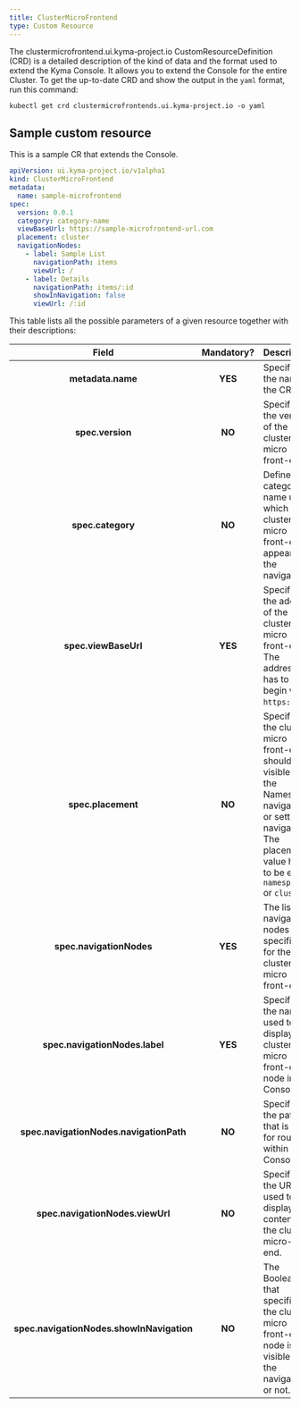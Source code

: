 ```yaml
---
title: ClusterMicroFrontend
type: Custom Resource
---
```


The clustermicrofrontend.ui.kyma-project.io CustomResourceDefinition (CRD) is a detailed description of the kind of data and the format used to extend the Kyma Console. It allows you to extend the Console for the entire Cluster. To get the up-to-date CRD and show the output in the `yaml` format, run this command:

```
kubectl get crd clustermicrofrontends.ui.kyma-project.io -o yaml
```

## Sample custom resource

This is a sample CR that extends the Console.

```yaml
apiVersion: ui.kyma-project.io/v1alpha1
kind: ClusterMicroFrontend
metadata:
  name: sample-microfrontend
spec:
  version: 0.0.1
  category: category-name
  viewBaseUrl: https://sample-microfrontend-url.com
  placement: cluster
  navigationNodes:
    - label: Sample List
      navigationPath: items
      viewUrl: /
    - label: Details
      navigationPath: items/:id
      showInNavigation: false
      viewUrl: /:id
```

This table lists all the possible parameters of a given resource together with their descriptions:


| Field   |      Mandatory?      |  Description |
|:----------:|:-------------:|:------|
| **metadata.name** | **YES** | Specifies the name of the CR. |
| **spec.version** | **NO** | Specifies the version of the cluster micro front-end. |
| **spec.category** | **NO** | Defines the category name under which the cluster micro front-end appears in the navigation. |
| **spec.viewBaseUrl** | **YES** | Specifies the address of the cluster micro front-end. The address has to begin with `https://`.  |
| **spec.placement** | **NO** |  Specifies if the cluster micro front-end should be visible in the Namespace navigation or settings navigation. The placement value has to be either `namespace` or `cluster`. |
| **spec.navigationNodes** | **YES** | The list of navigation nodes specified for the cluster micro front-end. |
| **spec.navigationNodes.label** | **YES** | Specifies the name used to display the cluster micro front-end's node in the Console UI. |
| **spec.navigationNodes.navigationPath** | **NO** | Specifies the path that is used for routing within the Console. |
| **spec.navigationNodes.viewUrl** | **NO** | Specifies the URL used to display the content of the cluster micro-front end. |
| **spec.navigationNodes.showInNavigation** | **NO** | The Boolean that specifies if the cluster micro front-end's node is visible in the navigation or not. |
